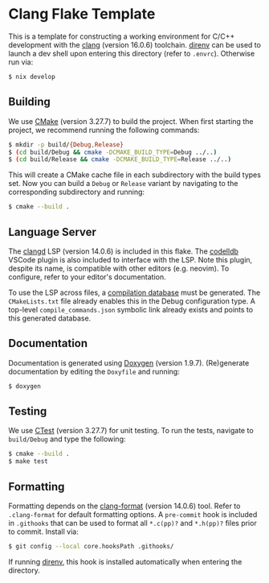 # Clang Flake Template

This is a template for constructing a working environment for C/C++ development
with the [clang](https://clang.llvm.org/) (version 16.0.6) toolchain. [direnv](https://direnv.net/)
can be used to launch a dev shell upon entering this directory (refer to
`.envrc`). Otherwise run via:
```bash
$ nix develop
```

## Building

We use [CMake](https://cmake.org/) (version 3.27.7) to build the project. When
first starting the project, we recommend running the following commands:
```bash
$ mkdir -p build/{Debug,Release}
$ (cd build/Debug && cmake -DCMAKE_BUILD_TYPE=Debug ../..)
$ (cd build/Release && cmake -DCMAKE_BUILD_TYPE=Release ../..)
```
This will create a CMake cache file in each subdirectory with the build types
set. Now you can build a `Debug` or `Release` variant by navigating to the
corresponding subdirectory and running:
```bash
$ cmake --build .
```

## Language Server

The [clangd](https://clangd.llvm.org/) LSP (version 14.0.6) is included in this
flake. The [codelldb](https://github.com/vadimcn/codelldb) VSCode plugin is also
included to interface with the LSP. Note this plugin, despite its name, is
compatible with other editors (e.g. neovim). To configure, refer to your
editor's documentation.

To use the LSP across files, a
[compilation database](https://clang.llvm.org/docs/JSONCompilationDatabase.html)
must be generated. The `CMakeLists.txt` file already enables this in the Debug
configuration type. A top-level `compile_commands.json` symbolic link already
exists and points to this generated database.

## Documentation

Documentation is generated using [Doxygen](https://www.doxygen.nl/index.html)
(version 1.9.7). (Re)generate documentation by editing the `Doxyfile` and
running:
```bash
$ doxygen
```

## Testing

We use [CTest](https://cmake.org/cmake/help/latest/module/CTest.html) (version
3.27.7) for unit testing. To run the tests, navigate to `build/Debug` and type
the following:
```bash
$ cmake --build .
$ make test
```

## Formatting

Formatting depends on the [clang-format](https://clang.llvm.org/docs/ClangFormat.html)
(version 14.0.6) tool. Refer to `.clang-format` for default formatting options.
A `pre-commit` hook is included in `.githooks` that can be used to format all
`*.c(pp)?` and `*.h(pp)?` files prior to commit. Install via:
```bash
$ git config --local core.hooksPath .githooks/
```
If running [direnv](https://direnv.net/), this hook is installed automatically
when entering the directory.
